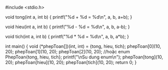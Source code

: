 #include <stdio.h>

void tong(int a, int b)
{
  printf("%d + %d = %d\n", a, b, a+b);
}

void hieu(int a, int b)
{
  printf("%d - %d = %d\n", a, b, a-b);
}

void tich(int a, int b)
{
  printf("%d * %d = %d\n", a, b, a*b);
}

int main()
{
  void (*phepToan[])(int, int) = {tong, hieu, tich};
  phepToan[0](10, 20);
  phepToan[1](10, 20);
  phepToan[2](10, 20);
  //hoặc
  enum PhepToan{tong, hieu, tich};
  printf("\nSu dung enum\n");
  phepToan[tong](10, 20);
  phepToan[hieu](10, 20);
  phepToan[tich](10, 20);
  return 0;
}
